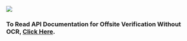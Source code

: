 [![](https://raw.githubusercontent.com/shuftipro/RESTful-API-v1.2/master/assets/banner.jpg)](https://www.shuftipro.com/)


### To Read API Documentation for Offsite Verification Without OCR, [Click Here](https://shuftipro.com/api/docs/offsite_without_ocr/).
